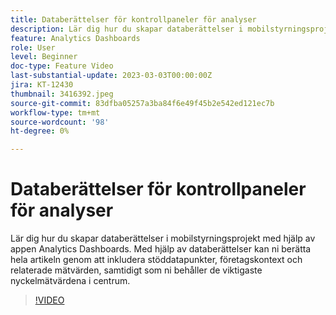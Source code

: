 ```yaml
---
title: Databerättelser för kontrollpaneler för analyser
description: Lär dig hur du skapar databerättelser i mobilstyrningsprojekt med hjälp av appen Analytics Dashboards. Med hjälp av databerättelser kan ni berätta hela artikeln genom att inkludera stöddatapunkter, företagskontext och relaterade mätvärden, samtidigt som ni behåller de viktigaste nyckelmätvärdena i centrum.
feature: Analytics Dashboards
role: User
level: Beginner
doc-type: Feature Video
last-substantial-update: 2023-03-03T00:00:00Z
jira: KT-12430
thumbnail: 3416392.jpeg
source-git-commit: 83dfba05257a3ba84f6e49f45b2e542ed121ec7b
workflow-type: tm+mt
source-wordcount: '98'
ht-degree: 0%

---
```



# Databerättelser för kontrollpaneler för analyser

Lär dig hur du skapar databerättelser i mobilstyrningsprojekt med hjälp av appen Analytics Dashboards. Med hjälp av databerättelser kan ni berätta hela artikeln genom att inkludera stöddatapunkter, företagskontext och relaterade mätvärden, samtidigt som ni behåller de viktigaste nyckelmätvärdena i centrum.

>[!VIDEO](https://video.tv.adobe.com/v/3416392/?quality=12&learn=on)
